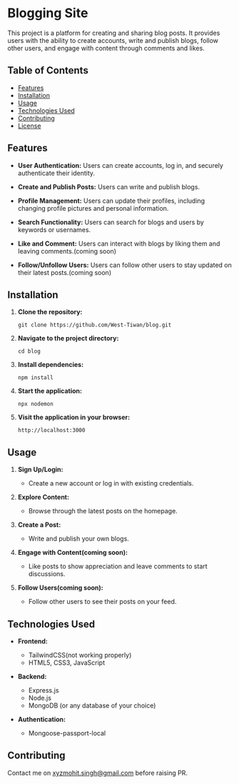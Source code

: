 # Blogging Site

This project is a platform for creating and sharing blog posts. It provides users with the ability to create accounts, write and publish blogs, follow other users, and engage with content through comments and likes.

## Table of Contents
- [Features](#features)
- [Installation](#installation)
- [Usage](#usage)
- [Technologies Used](#technologies-used)
- [Contributing](#contributing)
- [License](#license)

## Features

- **User Authentication:** Users can create accounts, log in, and securely authenticate their identity.

- **Create and Publish Posts:** Users can write and publish blogs.

- **Profile Management:** Users can update their profiles, including changing profile pictures and personal information.

- **Search Functionality:** Users can search for blogs and users by keywords or usernames.

- **Like and Comment:** Users can interact with blogs by liking them and leaving comments.(coming soon)

- **Follow/Unfollow Users:** Users can follow other users to stay updated on their latest posts.(coming soon)

## Installation

1. **Clone the repository:**
   ```
   git clone https://github.com/West-Tiwan/blog.git
   ```

2. **Navigate to the project directory:**
   ```
   cd blog
   ```

3. **Install dependencies:**
   ```
   npm install
   ```

4. **Start the application:**
   ```
   npx nodemon
   ```

5. **Visit the application in your browser:**
   ```
   http://localhost:3000
   ```

## Usage

1. **Sign Up/Login:**
   - Create a new account or log in with existing credentials.

2. **Explore Content:**
   - Browse through the latest posts on the homepage.

3. **Create a Post:**
   - Write and publish your own blogs.

4. **Engage with Content(coming soon):**
   - Like posts to show appreciation and leave comments to start discussions.

5. **Follow Users(coming soon):**
   - Follow other users to see their posts on your feed.

## Technologies Used

- **Frontend:**
  - TailwindCSS(not working properly)
  - HTML5, CSS3, JavaScript

- **Backend:**
  - Express.js
  - Node.js
  - MongoDB (or any database of your choice)

- **Authentication:**
  - Mongoose-passport-local

## Contributing

Contact me on xyzmohit.singh@gmail.com before raising PR.
